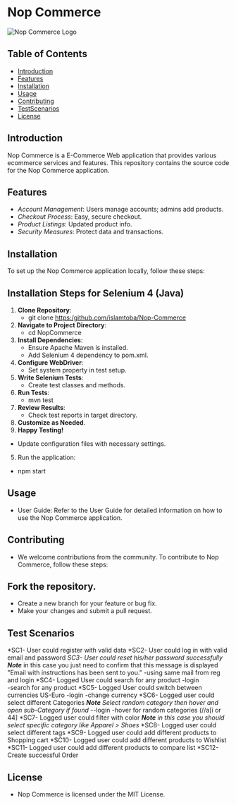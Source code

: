 # Nop Commerce

![Nop Commerce Logo](https://demo.nopcommerce.com/Themes/DefaultClean/Content/images/logo.png)

## Table of Contents

- [Introduction](#introduction)
- [Features](#features)
- [Installation](#installation)
- [Usage](#usage)
- [Contributing](#contributing)
- [TestScenarios](#testscenarios)
- [License](#license)

## Introduction

Nop Commerce is a E-Commerce Web application that provides various ecommerce services and features. This repository contains the source code for the Nop Commerce application.

## Features

- *Account Management*: Users manage accounts; admins add products.
- *Checkout Process*: Easy, secure checkout.
- *Product Listings*: Updated product info.
- *Security Measures*: Protect data and transactions.

## Installation

To set up the Nop Commerce application locally, follow these steps:

## Installation Steps for Selenium 4 (Java)

1. **Clone Repository**:
   - git clone <https:/github.com/islamtoba/Nop-Commerce>
2. **Navigate to Project Directory**:
   - cd NopCommerce
3. **Install Dependencies**:
   - Ensure Apache Maven is installed.
   - Add Selenium 4 dependency to pom.xml.
4. **Configure WebDriver**:
   - Set system property in test setup.
5. **Write Selenium Tests**:
   - Create test classes and methods.
6. **Run Tests**:
   - mvn test
7. **Review Results**:
   - Check test reports in target directory.
8. **Customize as Needed**.
9. **Happy Testing!**


* Update configuration files with necessary settings.
5. Run the application:
*   npm start

## Usage
* User Guide: Refer to the User Guide for detailed information on how to use the Nop Commerce application.

## Contributing
* We welcome contributions from the community. To contribute to Nop Commerce, follow these steps:

## Fork the repository.
* Create a new branch for your feature or bug fix.
* Make your changes and submit a pull request.

## Test Scenarios
*SC1- User could register with valid data
*SC2- User could log in with valid email and password
*SC3- User could reset his/her password successfully ***Note**** in this case you just need to confirm that this message is displayed "Email with instructions has been sent to you."
-using same mail from reg and login
*SC4- Logged User could search for any product
-login	
-search for any product
*SC5- Logged User could switch between currencies US-Euro
-login
-change currency
*SC6- Logged user could select different Categories ***Note*** *Select random category then hover and open sub-Category if found*
--login
-hover for random categories
(//a[i or 44]
*SC7- Logged user could filter with color ***Note*** *in this case you should select specific category like Apparel > Shoes*
*SC8- Logged user could select different tags
*SC9- Logged user could add different products to Shopping cart
*SC10- Logged user could add different products to Wishlist
*SC11- Logged user could add different products to compare list
*SC12- Create successful Order

  
## License
* Nop Commerce is licensed under the MIT License.
